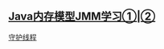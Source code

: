 [Java内存模型JMM学习①](https://blog.csdn.net/hxpjava1/article/details/55189077)[|②](https://blog.csdn.net/javazejian/article/details/72772461)
------------------
[](https://github.com/Albatronhenry/Java/blob/master/Jvm/Java%20%E7%B1%BB%E5%8A%A0%E8%BD%BD%E6%9C%BA%E5%88%B6.md)
[守护线程]()
